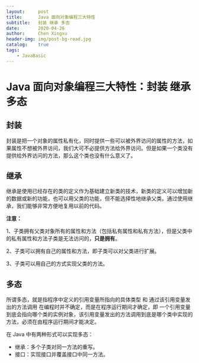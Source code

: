```yaml
---
layout:     post
title:      Java 面向对象编程三大特性
subtitle:   封装 继承 多态
date:       2020-04-26
author:     Chen Xingxu
header-img: img/post-bg-road.jpg
catalog:    true
tags:
    - JavaBasic
---
```

# Java 面向对象编程三大特性：封装 继承 多态

## 封装

封装是把一个对象的属性私有化，同时提供一些可以被外界访问的属性的方法，如果属性不想被外界访问，我们大可不必提供方法给外界访问。但是如果一个类没有提供给外界访问的方法，那么这个类也没有什么意义了。

## 继承

继承是使用已经存在的类的定义作为基础建立新类的技术，新类的定义可以增加新的数据或新的功能，也可以用父类的功能，但不能选择性地继承父类。通过使用继承，我们能够非常方便地复用以前的代码。

**注意：**

1、子类拥有父类对象所有的属性和方法（包括私有属性和私有方法），但是父类中的私有属性和方法子类是无法访问的，**只是拥有**。

2、子类可以拥有自己的属性和方法，即子类可以对父类进行扩展。

3、子类可以用自己的方式实现父类的方法。

## 多态

所谓多态，就是指程序中定义的引用变量所指向的具体类型 和 通过该引用变量发出的方法调用 在编程时并不确定，而是在程序运行期间才确定，即 一个引用变量到底会指向哪个类的实例对象，该引用变量发出的方法调用到底是哪个类中实现的方法，必须在由程序运行期间才能决定。

在 Java 中有两种形式可以实现多态：

- 继承：多个子类对同一方法的重写。
- 接口：实现接口并覆盖接口中同一方法。



